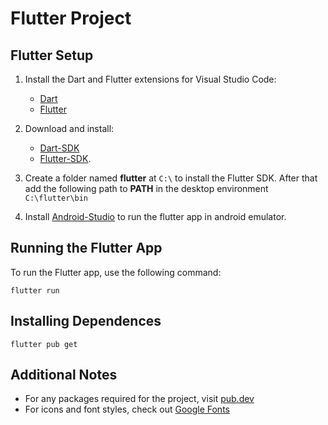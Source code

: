 # Flutter Project

## Flutter Setup

1. Install the Dart and Flutter extensions for Visual Studio Code:

   - [Dart](https://marketplace.visualstudio.com/items?itemName=ms-vscode.vscode-dart)
   - [Flutter](https://marketplace.visualstudio.com/items?itemName=ms-vscode.vscode-flutter)

1. Download and install:

   - [Dart-SDK](https://dart.dev/get-dart)
   - [Flutter-SDK](https://flutter.dev/docs/get-started/install).

1. Create a folder named **flutter** at `C:\` to install the Flutter SDK.
   After that add the following path to **PATH** in the desktop environment `C:\flutter\bin`

1. Install [Android-Studio](https://developer.android.com/studio/install) to run the flutter app in android emulator.

## Running the Flutter App

To run the Flutter app, use the following command:

```
flutter run
```

## Installing Dependences

```
flutter pub get
```

## Additional Notes

- For any packages required for the project, visit [pub.dev](pub.dev)
- For icons and font styles, check out [Google Fonts](https://fonts.google.com)
